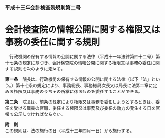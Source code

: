 ### 平成十三年会計検査院規則第二号  
# 会計検査院の情報公開に関する権限又は事務の委任に関する規則  
　行政機関の保有する情報の公開に関する法律（平成十一年法律第四十二号）第十七条の規定に基づき、会計検査院の情報公開に関する権限又は事務の委任に関する規則を次のように定める。  
  
**第一条**　院長は、行政機関の保有する情報の公開に関する法律（以下「法」という。）第十七条の規定により、事務総長、事務総局次長又は局長に法第二章に定める権限又は事務のうちその所掌に係るものを委任することができる。  
  
**第二条**　院長は、前条の規定により権限又は事務を委任しようとするときは、委任を受ける職員の官職、委任する権限又は事務及び委任の効力の発生する日を官報で公示しなければならない。  
  
**附　則**  
この規則は、法の施行の日（平成十三年四月一日）から施行する。  
  
